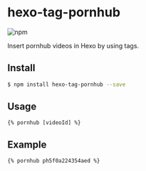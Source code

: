 # hexo-tag-pornhub

![npm](https://img.shields.io/npm/v/hexo-tag-pornhub)

Insert pornhub videos in Hexo by using tags.

## Install 

```bash
$ npm install hexo-tag-pornhub --save
```

## Usage

```
{% pornhub [videoId] %}
```

## Example

```
{% pornhub ph5f0a224354aed %}
```